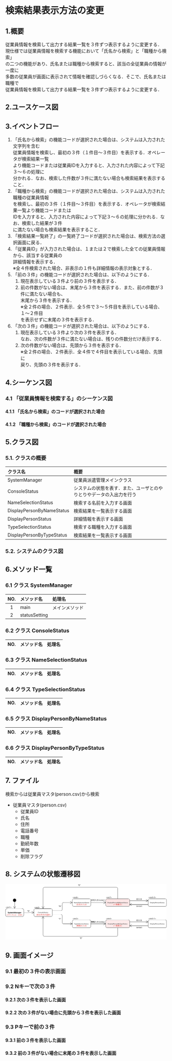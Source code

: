 # 検索結果表示方法の変更

## 1.概要
従業員情報を検索して出力する結果一覧を３件ずつ表示するように変更する．  
現仕様では従業員情報を検索する機能において「氏名から検索」と「職種から検索」  
の二つの機能があり、氏名または職種から検索すると、該当の全従業員の情報が一度に  
多数の従業員が画面に表示されて情報を確認しづらくなる．そこで、氏名または職種で  
従業員情報を検索して出力する結果一覧を３件ずつ表示するように変更する．

## 2.ユースケース図


## 3.イベントフロー
1. 「氏名から検索」の機能コードが選択された場合は、システムは入力された文字列を含む  
従業員情報を検索し、最初の３件（１件目～３件目）を表示する．オペレータが検索結果一覧  
より機能コードまたは従業員IDを入力すると、入力された内容によって下記３～６の処理に  
分かれる．なお、検索した件数が３件に満たない場合も検索結果を表示すること．  
2. 「職種から検索」の機能コードが選択された場合は、システムは入力された職種の従業員情報  
を検索し、最初の３件（１件目～３件目）を表示する．オペレータが検索結果一覧より機能コードまたは  
IDを入力すると、入力された内容によって下記３～６の処理に分かれる．なお、検索した結果が３件  
に満たない場合も検索結果を表示すること．
3. 「検索結果一覧終了」の一覧終了コードが選択された場合は、検索方法の選択画面に戻る．  
4. 「従業員ID」が入力された場合は、１または２で検索した全ての従業員情報から、該当する従業員の  
詳細情報を表示する．  
※全４件検索された場合、非表示の１件も詳細情報の表示対象とする．  
5. 「前の３件」の機能コードが選択された場合は、以下のようにする．  
	1. 現在表示している３件より前の３件を表示する．
	2. 前の件数がない場合は、末尾から３件を表示する．また、前の件数が３件に満たない場合も、  
	末尾から３件を表示する．  
	※全２件の場合、２件表示．全５件で３～５件目を表示している場合、１～２件目  
	を表示せずに末尾の３件を表示する．  
6. 「次の３件」の機能コードが選択された場合は、以下のようにする．  
	1. 現在表示している３件より次の３件を表示する．  
	なお、次の件数が３件に満たない場合は、残りの件数分だけ表示する．  
	2. 次の件数がない場合は、先頭から３件を表示する．  
	※全２件の場合、２件表示．全４件で４件目を表示している場合、先頭に  
	戻り、先頭の３件を表示する．  

## 4.シーケンス図

### 4.1 「従業員情報を検索する」のシーケンス図

#### 4.1.1 「氏名から検索」のコードが選択された場合

#### 4.1.2 「職種から検索」のコードが選択された場合

## 5.クラス図

### 5.1. クラスの概要
|クラス名|概要|  
|:-------|:---|  
|SystemManager|従業員派遣管理メインクラス|  
|ConsoleStatus|システムの状態を表す．また、ユーザとのやりとりやデータの入出力を行う|  
|NameSelectionStatus|検索する名前を入力する画面|  
|DisplayPersonByNameStatus|検索結果を一覧表示する画面|  
|DisplayPersonStatus|詳細情報を表示する画面|  
|TypeSelectionStatus|検索する職種を入力する画面|  
|DisplayPersonByTypeStatus|検索結果を一覧表示する画面|  

### 5.2. システムのクラス図

## 6.メソッド一覧

### 6.1 クラス SystemManager
|NO.|メソッド名|処理名|  
|:-:|:---------|:-----|  
|1|main|メインメソッド|  
|2|statusSetting|  

### 6.2 クラス ConsoleStatus
|NO.|メソッド名|処理名|  
|:-:|:---------|:-----|  

### 6.3 クラス NameSelectionStatus
|NO.|メソッド名|処理名|  
|:-:|:---------|:-----|  

### 6.4 クラス TypeSelectionStatus
|NO.|メソッド名|処理名|  
|:-:|:---------|:-----|  

### 6.5 クラス DisplayPersonByNameStatus
|NO.|メソッド名|処理名|  
|:-:|:---------|:-----|  

### 6.6 クラス DisplayPersonByTypeStatus
|NO.|メソッド名|処理名|  
|:-:|:---------|:-----|  

## 7. ファイル
検索からは従業員マスタ(person.csv)から検索
- 従業員マスタ(person.csv)
	- 従業員ID
	- 氏名
	- 住所
	- 電話番号
	- 職種
	- 勤続年数
	- 単価
	- 削除フラグ

## 8. システムの状態遷移図
![システムの状態遷移図](image/file1.png)

## 9. 画面イメージ

### 9.1 最初の３件の表示画面

### 9.2 Nキーで次の３件
#### 9.2.1 次の３件を表示した画面

#### 9.2.2 次の３件がない場合に先頭から３件を表示した画面

### 9.3 Pキーで前の３件
#### 9.3.1 前の３件を表示した画面

#### 9.3.2 前の３件がない場合に末尾の３件を表示した画面
